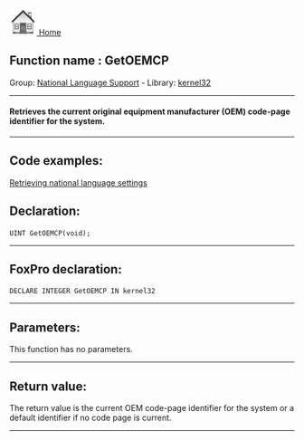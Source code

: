 [<img src="../../images/home.png"> Home ](https://github.com/VFPX/Win32API)  

## Function name : GetOEMCP
Group: [National Language Support](../../functions_group.md#National_Language_Support)  -  Library: [kernel32](../../libraries.md#kernel32)  
***  


#### Retrieves the current original equipment manufacturer (OEM) code-page identifier for the system.
***  


## Code examples:
[Retrieving national language settings](../../samples/sample_077.md)  

## Declaration:
```foxpro  
UINT GetOEMCP(void);  
```  
***  


## FoxPro declaration:
```foxpro  
DECLARE INTEGER GetOEMCP IN kernel32  
```  
***  


## Parameters:
This function has no parameters.  
***  


## Return value:
The return value is the current OEM code-page identifier for the system or a default identifier if no code page is current.  
***  


